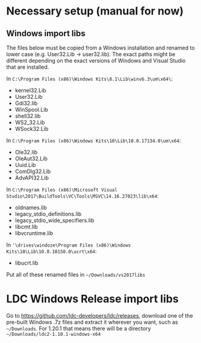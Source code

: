 # Necessary setup (manual for now)


## Windows import libs

The files below must be copied from a Windows installation and renamed to lower
case (e.g. User32.Lib -> user32.lib). The exact paths might be different depending
on the exact versions of Windows and Visual Studio that are installed.

In `C:\Program Files (x86)\Windows Kits\8.1\Lib\winv6.3\um\x64\`:

* kernel32.Lib
* User32.Lib
* Gdi32.lib
* WinSpool.Lib
* shell32.lib
* WS2_32.Lib
* WSock32.Lib

In `C:\Program Files (x86)\Windows Kits\10\Lib\10.0.17134.0\um\x64`:

* Ole32.lib
* OleAut32.Lib
* Uuid.Lib
* ComDlg32.Lib
* AdvAPI32.Lib


In `C:\Program Files (x86)\Microsoft Visual Studio\2017\BuildTools\VC\Tools\MSVC\14.16.27023\lib\x64`:

* oldnames.lib
* legacy_stdio_definitions.lib
* legacy_stdio_wide_specifiers.lib
* libcmt.lib
* libvcruntime.lib

In `'\drives\windoze\Program Files (x86)\Windows Kits\10\Lib\10.0.10150.0\ucrt\x64`:

* libucrt.lib


Put all of these renamed files in `~/Downloads/vs2017libs`


# LDC Windows Release import libs

Go to https://github.com/ldc-developers/ldc/releases, download one of the pre-built Windows .7z
files and extract it wherever you want, such as `~/Downloads`. For 1.20.1 that means there will
be a directory `~/Downloads/ldc2-1.10.1-windows-x64`
